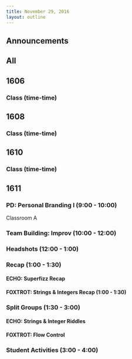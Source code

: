 ```yaml
---
title: November 29, 2016
layout: outline
---
```




## Announcements


## All

## 1606

### Class (time-time)

## 1608

### Class (time-time)

## 1610

### Class (time-time)

## 1611

### PD: Personal Branding I (9:00 - 10:00)

Classroom A

### Team Building: Improv (10:00 - 12:00)

### Headshots (12:00 - 1:00)

### Recap (1:00 - 1:30)

#### ECHO: Superfizz Recap

#### FOXTROT: Strings & Integers Recap (1:00 - 1:30)

### Split Groups (1:30 - 3:00)

#### ECHO: Strings & Integer Riddles

#### FOXTROT: Flow Control

### Student Activities (3:00 - 4:00)



